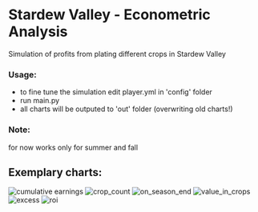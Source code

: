 # Stardew Valley - Econometric Analysis

Simulation of profits from plating different crops in Stardew Valley

### Usage:
* to fine tune the simulation edit player.yml in 'config' folder
* run main.py
* all charts will be outputed to 'out' folder (overwriting old charts!)

### Note:
for now works only for summer and fall

## Exemplary charts:
![cumulative earnings](https://github.com/Kowalskiexe/SVEconometricAnalysis/blob/master/out/cumulative_earnigns.png)
![crop_count](https://github.com/Kowalskiexe/SVEconometricAnalysis/blob/master/out/crop_count.png)
![on_season_end](https://github.com/Kowalskiexe/SVEconometricAnalysis/blob/master/out/on_seasaon_end.png)
![value_in_crops](https://github.com/Kowalskiexe/SVEconometricAnalysis/blob/master/out/value_in_crops.png)
![excess](https://github.com/Kowalskiexe/SVEconometricAnalysis/blob/master/out/excess.png)
![roi](https://github.com/Kowalskiexe/SVEconometricAnalysis/blob/master/out/roi.png)

